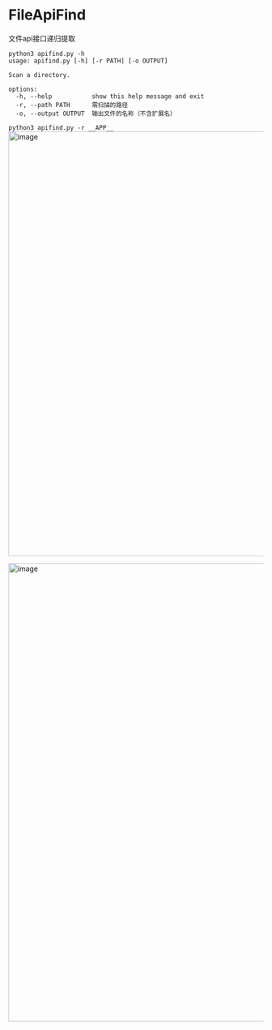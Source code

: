 # FileApiFind
文件api接口递归提取
```
python3 apifind.py -h        
usage: apifind.py [-h] [-r PATH] [-o OUTPUT]

Scan a directory.

options:
  -h, --help           show this help message and exit
  -r, --path PATH      需扫描的路径
  -o, --output OUTPUT  输出文件的名称（不含扩展名）
```
`python3 apifind.py -r __APP__ `
<img width="838" alt="image" src="https://github.com/user-attachments/assets/e670fa64-6c88-42e4-8f84-092974a0c0ca" />

<img width="904" alt="image" src="https://github.com/user-attachments/assets/84c60b19-46a2-4670-8a59-643726b30522" />
